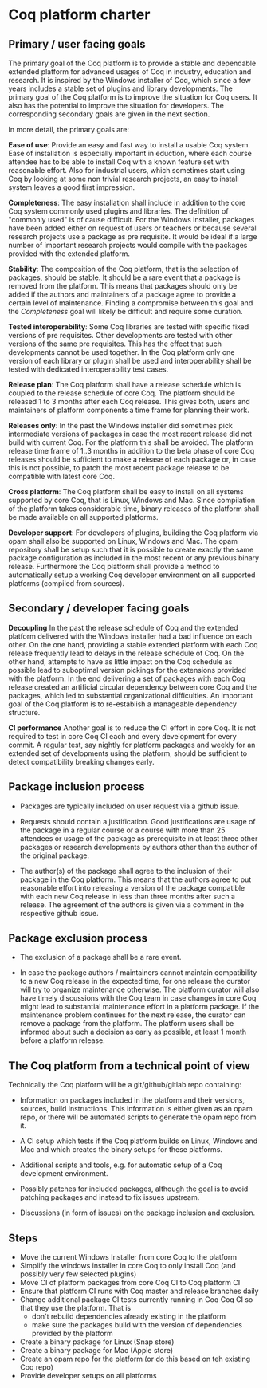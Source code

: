 # Coq platform charter

## Primary / user facing goals

The primary goal of the Coq platform is to provide a stable and dependable extended platform for advanced usages of Coq in industry, education and research. It is inspired by the Windows installer of Coq, which since a few years includes a stable set of plugins and library developments. The primary goal of the Coq platform is to improve the situation for Coq users. It also has the potential to improve the situation for developers. The corresponding secondary goals are given in the next section.

In more detail, the primary goals are:

**Ease of use**: Provide an easy and fast way to install a usable Coq system. Ease of installation is especially important in eduction, where each course attendee has to be able to install Coq with a known feature set with reasonable effort. Also for industrial users, which sometimes start using Coq by looking at some non trivial research projects, an easy to install system leaves a good first impression.

**Completeness**: The easy installation shall include in addition to the core Coq system commonly used plugins and libraries. The definition of "commonly used" is of cause difficult. For the Windows installer, packages have been added either on request of users or teachers or because several research projects use a package as pre requisite. It would be ideal if a large number of important research projects would compile with the packages provided with the extended platform.

**Stability**: The composition of the Coq platform, that is the selection of packages, should be stable. It should be a rare event that a package is removed from the platform. This means that packages should only be added if the authors and maintainers of a package agree to provide a certain level of maintenance. Finding a compromise between this goal and the *Completeness* goal will likely be difficult and require some curation.

**Tested interoperability**: Some Coq libraries are tested with specific fixed versions of pre requisites. Other developments are tested with other versions of the same pre requisites. This has the effect that such developments cannot be used together. In the Coq platform only one version of each library or plugin shall be used and interoperability shall be tested with dedicated interoperability test cases.

**Release plan**: The Coq platform shall have a release schedule which is coupled to the release schedule of core Coq. The platform should be released 1 to 3 months after each Coq release. This gives both, users and maintainers of platform components a time frame for planning their work.

**Releases only**: In the past the Windows installer did sometimes pick intermediate versions of packages in case the most recent release did not build with current Coq. For the platform this shall be avoided. The platform release time frame of 1..3 months in addition to the beta phase of core Coq releases should be sufficient to make a release of each package or, in case this is not possible, to patch the most recent package release to be compatible with latest core Coq.

**Cross platform**: The Coq platform shall be easy to install on all systems supported by core Coq, that is Linux, Windows and Mac. Since compilation of the platform takes considerable time, binary releases of the platform shall be made available on all supported platforms.

**Developer support**: For developers of plugins, building the Coq platform via opam shall also be supported on Linux, Windows and Mac. The opam repository shall be setup such that it is possible to create exactly the same package configuration as included in the most recent or any previous binary release. Furthermore the Coq platform shall provide a method to automatically setup a working Coq developer environment on all supported platforms (compiled from sources).

## Secondary / developer facing goals

**Decoupling** In the past the release schedule of Coq and the extended platform delivered with the Windows installer had a bad influence on each other. On the one hand, providing a stable extended platform with each Coq release frequently lead to delays in the release schedule of Coq. On the other hand, attempts to have as little impact on the Coq schedule as possible lead to suboptimal version pickings for the extensions provided with the platform. In the end delivering a set of packages with each Coq release created an artificial circular dependency between core Coq and the packages, which led to substantial organizational difficulties. An important goal of the Coq platform is to re-establish a manageable dependency structure.

**CI performance** Another goal is to reduce the CI effort in core Coq. It is not required to test in core Coq CI each and every development for every commit. A regular test, say nightly for platform packages and weekly for an extended set of developments using the platform, should be sufficient to detect compatibility breaking changes early.

## Package inclusion process

- Packages are typically included on user request via a github issue.

- Requests should contain a justification. Good justifications are usage of the package in a regular course or a course with more than 25 attendees or usage of the package as prerequisite in at least three other packages or research developments by authors other than the author of the original package.

- The author(s) of the package shall agree to the inclusion of their package in the Coq platform. This means that the authors agree to put reasonable effort into releasing a version of the package compatible with each new Coq release in less than three months after such a release. The agreement of the authors is given via a comment in the respective github issue.

## Package exclusion process

- The exclusion of a package shall be a rare event.

- In case the package authors / maintainers cannot maintain compatibility to a new Coq release in the expected time, for one release the curator will try to organize maintenance otherwise. The platform curator will also have timely discussions with the Coq team in case changes in core Coq might lead to substantial maintenance effort in a platform package. If the maintenance problem continues for the next release, the curator can remove a package from the platform. The platform users shall be informed about such a decision as early as possible, at least 1 month before a platform release.

## The Coq platform from a technical point of view

Technically the Coq platform will be a git/github/gitlab repo containing:

- Information on packages included in the platform and their versions, sources, build instructions. This information is either given as an opam repo, or there will be automated scripts to generate the opam repo from it.

- A CI setup which tests if the Coq platform builds on Linux, Windows and Mac and which creates the binary setups for these platforms.

- Additional scripts and tools, e.g. for automatic setup of a Coq development environment.

- Possibly patches for included packages, although the goal is to avoid patching packages and instead to fix issues upstream.

- Discussions (in form of issues) on the package inclusion and exclusion.

## Steps

- Move the current Windows Installer from core Coq to the platform
- Simplify the windows installer in core Coq to only install Coq (and possibly very few selected plugins)
- Move CI of platform packages from core Coq CI to Coq platform CI
- Ensure that platform CI runs with Coq master and release branches daily
- Change additional package CI tests currently running in Coq Coq CI so that they use the platform. That is
  - don't rebuild dependencies already existing in the platform
  - make sure the packages build with the version of dependencies provided by the platform
- Create a binary package for Linux (Snap store)
- Create a binary package for Mac (Apple store)
- Create an opam repo for the platform (or do this based on teh existing Coq repo)
- Provide developer setups on all platforms